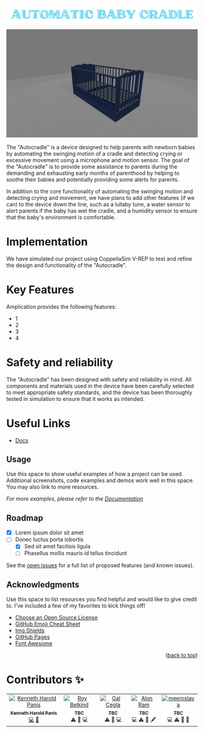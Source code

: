 <p align="center"><a name="README-top" href="Images/Banner-removebg.png"> <img src="Images/Banner-removebg.png" alt="Automatic Baby Cradle"/> </a> </p>

![Model image](Images/image-of-model-1.jpg)

The "Autocradle" is a device designed to help parents with newborn babies by automating the swinging motion of a cradle and detecting crying or excessive movement using a microphone and motion sensor. The goal of the "Autocradle" is to provide some assistance to parents during the demanding and exhausting early months of parenthood by helping to soothe their babies and potentially providing some alerts for parents.

In addition to the core functionality of automating the swinging motion and detecting crying and movement, we have plans to add other features (if we can) to the device down the line, such as a lullaby tune, a water sensor to alert parents if the baby has wet the cradle, and a humidity sensor to ensure that the baby's environment is comfortable.

# Implementation

We have simulated our project using CoppeliaSim V-REP to test and refine the design and functionality of the "Autocradle".

# Key Features

Amplication provides the following features:

- 1
- 2
- 3
- 4

# Safety and reliability

The "Autocradle" has been designed with safety and reliability in mind. All components and materials used in the device have been carefully selected to meet appropriate safety standards, and the device has been thoroughly tested in simulation to ensure that it works as intended.

# Useful Links

- [Docs](https://example.com)

<!-- USAGE EXAMPLES -->
## Usage

Use this space to show useful examples of how a project can be used. Additional screenshots, code examples and demos work well in this space. You may also link to more resources.

_For more examples, please refer to the [Documentation](https://example.com)_

<!-- ROADMAP -->
## Roadmap

- [x] Lorem ipsum dolor sit amet
- [ ] Donec luctus porta lobortis
    - [x] Sed sit amet facilisis ligula
    - [ ] Phasellus mollis mauris id tellus tincidunt

See the [open issues](https://github.com/othneildrew/Best-README-Template/issues) for a full list of proposed features (and known issues).

<!-- ACKNOWLEDGMENTS -->
## Acknowledgments

Use this space to list resources you find helpful and would like to give credit to. I've included a few of my favorites to kick things off!

* [Choose an Open Source License](https://choosealicense.com)
* [GitHub Emoji Cheat Sheet](https://www.webpagefx.com/tools/emoji-cheat-sheet)
* [Img Shields](https://shields.io)
* [GitHub Pages](https://pages.github.com)
* [Font Awesome](https://fontawesome.com)


<p align="right">(<a href="#README-top">back to top</a>)</p>

  # Contributors ✨
<table>
  <tbody>
    <tr>
      <td align="center"><a href="https://github.com/Ephemerish"><img src="https://avatars.githubusercontent.com/u/61376753?v=4?s=100" width="100px;" alt="Kenneth Harold Panis"/><br /><sub><b>Kenneth Harold Panis</b></sub></a><br /><a href="Scripts/" title="Scripting">💻</a> <a href="Documents/"title="Documentation">📖</a></td>
      <td align="center"><a href="https://github.com/Ephemerish"><img src="https://avatars.githubusercontent.com/u/71218434?v=4?s=100" width="100px;" alt="Roy Belkind"/><br /><sub><b>TBC</b></sub></a><br /><a title="Tests">⚠️</a> <a title="Bug reports">🐛</a> <a title="Code">💻</a></td> 
      <td align="center"><a href="https://github.com/Ephemerish"><img src="https://avatars.githubusercontent.com/u/62651890?v=4?s=100" width="100px;" alt="Gal Cegla"/><br /><sub><b>TBC</b></sub></a><br /><a title="Tests">⚠️</a> <a title="Bug reports">🐛</a> <a title="Code">💻</a></td>
      <td align="center"><a href="https://github.com/Ephemerish"><img src="https://avatars.githubusercontent.com/u/40050499?v=4?s=100" width="100px;" alt="Alon Ram"/><br /><sub><b>TBC</b></sub></a><br /><a title="Code">💻</a> <a  title="Tests">⚠️</a> <a title="Bug reports">🐛</a> <a title="Content">🖋</a></td>
      <td align="center"><a href="https://github.com/Ephemerish"><img src="https://avatars.githubusercontent.com/u/20791516?v=4?s=100" width="100px;" alt="meeroslava"/><br /><sub><b>TBC</b></sub></a><br /><a  title="Code">💻</a> <a  title="Tests">⚠️</a> <a  title="Bug reports">🐛</a> <a title="Model">🗿</a></td>
    </tr>
  </tbody>
</table>